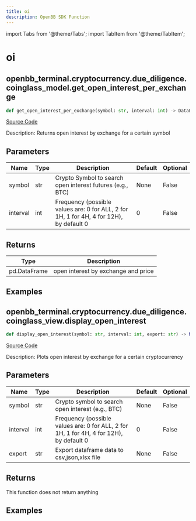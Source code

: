```yaml
---
title: oi
description: OpenBB SDK Function
---
```


import Tabs from '@theme/Tabs';
import TabItem from '@theme/TabItem';

# oi

<Tabs>
<TabItem value="model" label="Model" default>

## openbb_terminal.cryptocurrency.due_diligence.coinglass_model.get_open_interest_per_exchange

```python title='openbb_terminal/cryptocurrency/due_diligence/coinglass_model.py'
def get_open_interest_per_exchange(symbol: str, interval: int) -> DataFrame
```
[Source Code](https://github.com/OpenBB-finance/OpenBBTerminal/tree/main/openbb_terminal/cryptocurrency/due_diligence/coinglass_model.py#L149)

Description: Returns open interest by exchange for a certain symbol

## Parameters

| Name | Type | Description | Default | Optional |
| ---- | ---- | ----------- | ------- | -------- |
| symbol | str | Crypto Symbol to search open interest futures (e.g., BTC) | None | False |
| interval | int | Frequency (possible values are: 0 for ALL, 2 for 1H, 1 for 4H, 4 for 12H), by default 0 | 0 | False |

## Returns

| Type | Description |
| ---- | ----------- |
| pd.DataFrame | open interest by exchange and price |

## Examples



</TabItem>
<TabItem value="view" label="View">

## openbb_terminal.cryptocurrency.due_diligence.coinglass_view.display_open_interest

```python title='openbb_terminal/cryptocurrency/due_diligence/coinglass_view.py'
def display_open_interest(symbol: str, interval: int, export: str) -> None
```
[Source Code](https://github.com/OpenBB-finance/OpenBBTerminal/tree/main/openbb_terminal/cryptocurrency/due_diligence/coinglass_view.py#L57)

Description: Plots open interest by exchange for a certain cryptocurrency

## Parameters

| Name | Type | Description | Default | Optional |
| ---- | ---- | ----------- | ------- | -------- |
| symbol | str | Crypto symbol to search open interest (e.g., BTC) | None | False |
| interval | int | Frequency (possible values are: 0 for ALL, 2 for 1H, 1 for 4H, 4 for 12H), by default 0 | 0 | False |
| export | str | Export dataframe data to csv,json,xlsx file | None | False |

## Returns

This function does not return anything

## Examples



</TabItem>
</Tabs>